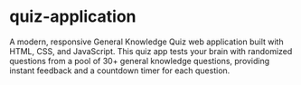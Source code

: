 # quiz-application
A modern, responsive General Knowledge Quiz web application built with HTML, CSS, and JavaScript. This quiz app tests your brain with randomized questions from a pool of 30+ general knowledge questions, providing instant feedback and a countdown timer for each question.
